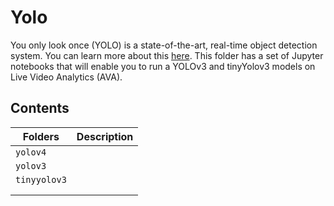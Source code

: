 # Yolo
You only look once (YOLO) is a state-of-the-art, real-time object detection system. You can learn more about this [here](https://pjreddie.com/darknet/yolo/). This folder has a set of Jupyter notebooks that will enable you to run a YOLOv3 and tinyYolov3 models on Live Video Analytics (AVA).

## Contents

| Folders              		    | Description                                       |
|-------------------------------|---------------------------------------------------|
| `yolov4`                  	|										            |
| `yolov3`                  	|										            |
| `tinyyolov3`                  | 					     					        |
|                           	| 									    	        |
|                           	| 											        |
